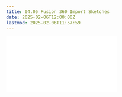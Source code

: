 ```yaml
---
title: 04.05 Fusion 360 Import Sketches
date: 2025-02-06T12:00:00Z
lastmod: 2025-02-06T11:57:59
---
```


![Link to included file content](../../../../3d-modeling/fusion-360/import-sketches-as-canvas-fusion-360.md)
